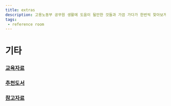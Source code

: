 ```yaml
---
title: extras
description: 고용노동부 공무원 생활에 도움이 될만한 것들과 가끔 가다가 한번씩 찾아보게 되는 자료들을 모아봤습니다.
tags:
 - reference room
---
```


# 기타

### [교육자료](training)  
### [추천도서](books)  
### [참고자료](related_data)  
